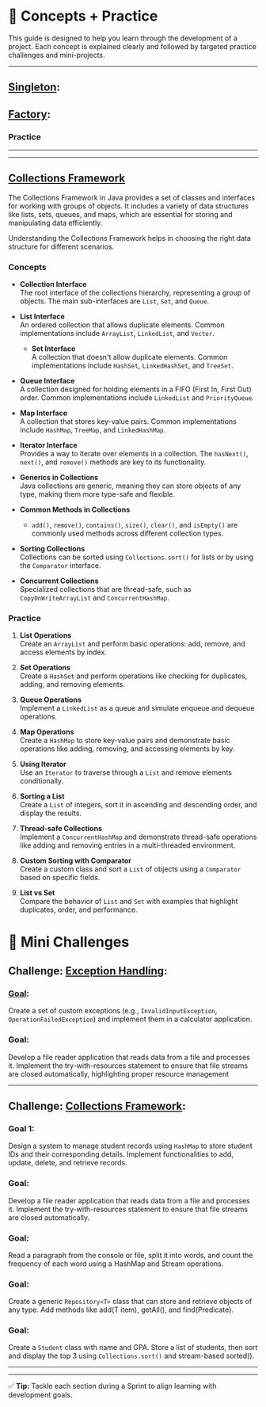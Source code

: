 # 📘 Concepts + Practice

This guide is designed to help you learn through the development of a project.
Each concept is explained clearly and followed by targeted practice challenges and mini-projects.

---

[//]: # 'concepts-start'


##  [Singleton](notes/src/main/java/com/example/exceptionhandling/Main.java):

##  [Factory](notes/src/main/java/com/example/exceptionhandling/Main.java):

### Practice


---

[//]: # 'concepts-end'

---

## [Collections Framework]()

The Collections Framework in Java provides a set of classes and 
interfaces for working with groups of objects. It includes a variety 
of data structures like lists, sets, queues, and maps, which are 
essential for storing and manipulating data efficiently. 

Understanding the Collections Framework helps in choosing the right
data structure for different scenarios.

### Concepts

- **Collection Interface**  
  The root interface of the collections hierarchy, representing a group of objects. The main sub-interfaces are `List`, `Set`, and `Queue`.

- **List Interface**  
  An ordered collection that allows duplicate elements. Common implementations include `ArrayList`, `LinkedList`, and `Vector`.

  - **Set Interface**  
    A collection that doesn't allow duplicate elements. Common implementations include `HashSet`, `LinkedHashSet`, and `TreeSet`.

- **Queue Interface**  
  A collection designed for holding elements in a FIFO (First In, First Out) order. Common implementations include `LinkedList` and `PriorityQueue`.

- **Map Interface**  
  A collection that stores key-value pairs. Common implementations include `HashMap`, `TreeMap`, and `LinkedHashMap`.

- **Iterator Interface**  
  Provides a way to iterate over elements in a collection. The `hasNext()`, `next()`, and `remove()` methods are key to its functionality.

- **Generics in Collections**  
  Java collections are generic, meaning they can store objects of any type, making them more type-safe and flexible.

- **Common Methods in Collections**
  - `add()`, `remove()`, `contains()`, `size()`, `clear()`, and `isEmpty()` are commonly used methods across different collection types.

- **Sorting Collections**  
  Collections can be sorted using `Collections.sort()` for lists or by using the `Comparator` interface.

- **Concurrent Collections**  
  Specialized collections that are thread-safe, such as `CopyOnWriteArrayList` and `ConcurrentHashMap`.

### Practice

1. **List Operations**  
   Create an `ArrayList` and perform basic operations: add, remove, and access elements by index.

2. **Set Operations**  
   Create a `HashSet` and perform operations like checking for duplicates, adding, and removing elements.

3. **Queue Operations**  
   Implement a `LinkedList` as a queue and simulate enqueue and dequeue operations.

4. **Map Operations**  
   Create a `HashMap` to store key-value pairs and demonstrate basic operations like adding, removing, and accessing elements by key.

5. **Using Iterator**  
   Use an `Iterator` to traverse through a `List` and remove elements conditionally.

6. **Sorting a List**  
   Create a `List` of integers, sort it in ascending and descending order, and display the results.

7. **Thread-safe Collections**  
   Implement a `ConcurrentHashMap` and demonstrate thread-safe operations like adding and removing entries in a multi-threaded environment.

8. **Custom Sorting with Comparator**  
   Create a custom class and sort a `List` of objects using a `Comparator` based on specific fields.

9. **List vs Set**  
   Compare the behavior of `List` and `Set` with examples that highlight duplicates, order, and performance.



# 🧩 Mini Challenges

[//]: # 'challenges-start'


## Challenge: [Exception Handling](./challenge/src/main/java/com/example/exceptionhandling/Main.java):

### [Goal](challenge/src/main/java/com/example/exceptionhandling/Calculator.java):
Create a set of custom exceptions (e.g., `InvalidInputException`, `OperationFailedException`)
and implement them in a calculator application. 

### Goal:
Develop a file reader application that reads data from a file and processes it. 
Implement the try-with-resources statement to ensure that file streams are closed
automatically, highlighting proper resource management

---

## Challenge: [Collections Framework](./challenge/src/main/java/com/example/collections/Main.java):

### Goal 1:
Design a system to manage student records using `HashMap` to store student IDs 
and their corresponding details. 
Implement functionalities to add, update, delete, and retrieve records.

### Goal:
Develop a file reader application that reads data from a file and processes it. 
Implement the try-with-resources statement to ensure that file streams are closed
automatically.

### Goal:
Read a paragraph from the console or file, split it into words, and count the
frequency of each word using a HashMap and Stream operations.

### Goal:
Create a generic `Repository<T>` class that can store and retrieve objects of any type.
Add methods like add(T item), getAll(), and find(Predicate<T>).

### Goal:
Create a `Student` class with name and GPA. Store a list of students, 
then sort and display the top 3 using `Collections.sort()` and stream-based sorted().

---

[//]: # 'challenges-end'

---

✅ **Tip:** Tackle each section during a Sprint to align learning with development goals.
